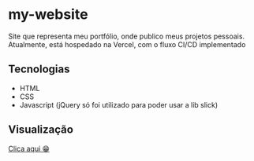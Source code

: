 # my-website
Site que representa meu portfólio, onde publico meus projetos pessoais. Atualmente, está hospedado na Vercel, com o fluxo CI/CD implementado

## Tecnologias
- HTML
- CSS
- Javascript (jQuery só foi utilizado para poder usar a lib slick)

## Visualização
[Clica aqui 😁](https://my-website-andre-luis33.vercel.app/)
